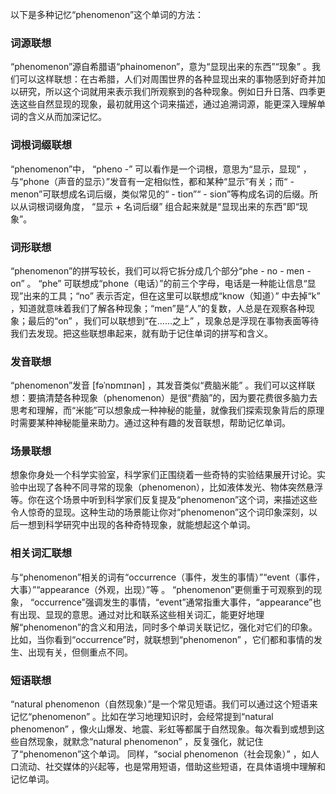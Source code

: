 以下是多种记忆“phenomenon”这个单词的方法：

### 词源联想
“phenomenon”源自希腊语“phainomenon”，意为“显现出来的东西”“现象” 。我们可以这样联想：在古希腊，人们对周围世界的各种显现出来的事物感到好奇并加以研究，所以这个词就用来表示我们所观察到的各种现象。例如日升日落、四季更迭这些自然显现的现象，最初就用这个词来描述，通过追溯词源，能更深入理解单词的含义从而加深记忆。

### 词根词缀联想
“phenomenon”中， “pheno -” 可以看作是一个词根，意思为“显示，显现” ，与“phone（声音的显示）”发音有一定相似性，都和某种“显示”有关；而“ - menon”可联想成名词后缀，类似常见的“ - tion”“ - sion”等构成名词的后缀。所以从词根词缀角度， “显示 + 名词后缀” 组合起来就是“显现出来的东西”即“现象”。

### 词形联想
“phenomenon”的拼写较长，我们可以将它拆分成几个部分“phe - no - men - on” 。 “phe” 可联想成“phone（电话）”的前三个字母，电话是一种能让信息“显现”出来的工具；“no” 表示否定，但在这里可以联想成“know（知道）” 中去掉“k” ，知道就意味着我们了解各种现象；“men”是“人”的复数，人总是在观察各种现象；最后的“on” ，我们可以联想到“在……之上” ，现象总是浮现在事物表面等待我们去发现。把这些联想串起来，就有助于记住单词的拼写和含义。

### 发音联想
“phenomenon”发音 [fəˈnɒmɪnən] ，其发音类似“费脑米能” 。我们可以这样联想：要搞清楚各种现象（phenomenon）是很“费脑”的，因为要花费很多脑力去思考和理解，而“米能”可以想象成一种神秘的能量，就像我们探索现象背后的原理时需要某种神秘能量来助力。通过这种有趣的发音联想，帮助记忆单词。

### 场景联想
想象你身处一个科学实验室，科学家们正围绕着一些奇特的实验结果展开讨论。实验中出现了各种不同寻常的现象（phenomenon），比如液体发光、物体突然悬浮等。你在这个场景中听到科学家们反复提及“phenomenon”这个词，来描述这些令人惊奇的显现。这种生动的场景能让你对“phenomenon”这个词印象深刻，以后一想到科学研究中出现的各种奇特现象，就能想起这个单词。

### 相关词汇联想
与“phenomenon”相关的词有“occurrence（事件，发生的事情）”“event（事件，大事）”“appearance（外观，出现）”等 。 “phenomenon”更侧重于可观察到的现象， “occurrence”强调发生的事情，“event”通常指重大事件，“appearance”也有出现、显现的意思。通过对比和联系这些相关词汇，能更好地理解“phenomenon”的含义和用法，同时多个单词关联记忆，强化对它们的印象。比如，当你看到“occurrence”时，就联想到“phenomenon” ，它们都和事情的发生、出现有关，但侧重点不同。

### 短语联想
“natural phenomenon（自然现象）”是一个常见短语。我们可以通过这个短语来记忆“phenomenon” 。比如在学习地理知识时，会经常提到“natural phenomenon” ，像火山爆发、地震、彩虹等都属于自然现象。每次看到或想到这些自然现象，就默念“natural phenomenon” ，反复强化，就记住了“phenomenon”这个单词。 同样，“social phenomenon（社会现象）” ，如人口流动、社交媒体的兴起等，也是常用短语，借助这些短语，在具体语境中理解和记忆单词。 